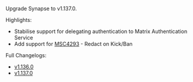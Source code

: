 Upgrade Synapse to v1.137.0.

Highlights:
* Stabilise support for delegating authentication to Matrix Authentication Service
* Add support for [MSC4293](https://github.com/matrix-org/matrix-spec-proposals/pull/4293) - Redact on Kick/Ban

Full Changelogs:
* [v1.136.0](https://github.com/element-hq/synapse/releases/tag/v1.136.0)
* [v1.137.0](https://github.com/element-hq/synapse/releases/tag/v1.137.0)
